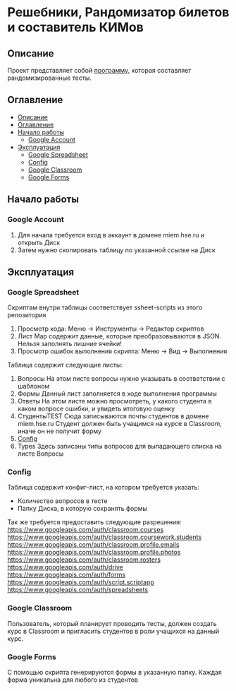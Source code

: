 # Решебники, Рандомизатор билетов и составитель КИМов

## Описание
Проект представляет собой [программу](#https://drive.google.com/open?id=1X4BeZIURP5ct0fStl0IhFwdRDqiwkeir9AewiyqDYU8), которая составляет рандомизированные тесты. 

## Оглавление
* [Описание](#Описание)
* [Оглавление](#Оглавление)
* [Начало работы](#Начало-работы)
    * [Google Account](#Google-Account)
* [Эксплуатация](#Эксплуатация)
    * [Google Spreadsheet](#Google-Spreadsheet)
    * [Config](#Config)
    * [Google Classroom](#Google-Classroom)
    * [Google Forms](#Google-Forms)

## Начало работы
### Google Account
1. Для начала требуется вход в аккаунт в домене miem.hse.ru и открыть Диск
2. Затем нужно скопировать таблицу по указанной ссылке на Диск

## Эксплуатация
### Google Spreadsheet
Скриптам внутри таблицы соответствует ssheet-scripts из этого репозитория

1. Просмотр кода: Меню -> Инструменты -> Редактор скриптов
2. Лист Map содержит данные, которые преобразовываются в JSON. 
Нельзя заполнять лишние ячейки!
3. Просмотр ошибок выполнения скрипта: Меню -> Вид -> Выполнения

Таблица содержит следующие листы:
1. Вопросы
На этом листе вопросы нужно указывать в соответствии с шаблоном
2. Формы
Данный лист заполняется в ходе выполнения программы
3. Ответы
На этом листе можно просмотреть, у какого студента в каком вопросе ошибки, и увидеть итоговую оценку
4. СтудентыTEST
Сюда записываются почты студентов в домене miem.hse.ru
Студент должен быть учащимся на курсе в Classroom, иначе он не получит форму
5. [Config](#Config)
6. Types
Здесь записаны типы вопросов для выпадающего списка на листе Вопросы


### Config
Таблица содержит конфиг-лист, на котором требуется указать:
- Количество вопросов в тесте
- Папку Диска, в которую сохранять формы

Так же требуется предоставить следующие разрешения:
https://www.googleapis.com/auth/classroom.courses
https://www.googleapis.com/auth/classroom.coursework.students
https://www.googleapis.com/auth/classroom.profile.emails
https://www.googleapis.com/auth/classroom.profile.photos
https://www.googleapis.com/auth/classroom.rosters
https://www.googleapis.com/auth/drive
https://www.googleapis.com/auth/forms
https://www.googleapis.com/auth/script.scriptapp
https://www.googleapis.com/auth/spreadsheets

### Google Classroom
Пользователь, который планирует проводить тесты, должен создать курс в Classroom и пригласить студентов в роли учащихся на данный курс.

### Google Forms
С помощью скрипта генерируются формы в указанную папку. Каждая форма уникальна для любого из студентов